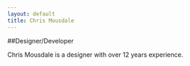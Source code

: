```yaml
---
layout: default
title: Chris Mousdale
---
```


##Designer/Developer

Chris Mousdale is a designer with over 12 years experience.
